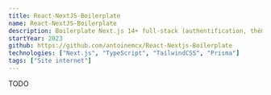 ```yaml
---
title: React-NextJS-Boilerplate
name: React-NextJS-Boilerplate
description: Boilerplate Next.js 14+ full-stack (authentification, thème moderne, migrations de bases de données et plus encore).
startYear: 2023
github: https://github.com/antoinemcx/React-Nextjs-Boilerplate
technologies: ["Next.js", "TypeScript", "TailwindCSS", "Prisma"]
tags: ["Site internet"]
---
```


TODO
